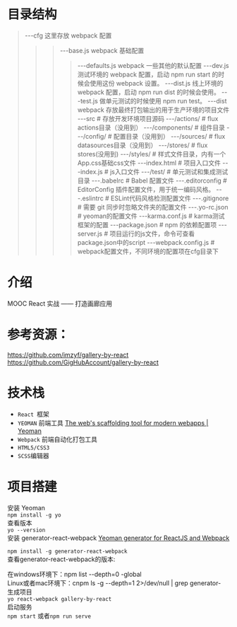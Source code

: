# 目录结构
> ---cfg  这里存放 webpack 配置
> > >---base.js  webpack 基础配置
> > > >---defaults.js  webpack 一些其他的默认配置
> > >---dev.js       测试环境的 webpack 配置，启动 npm run start 的时候会使用这份 webpack 设置。
> > >---dist.js      线上环境的 webpack 配置，启动 npm run dist 的时候会使用。
> > >---test.js      做单元测试的时候使用 npm run test。
> ---dist           webpack 存放最终打包输出的用于生产环境的项目文件
> ---src                       # 存放开发环境项目源码
> >---/actions/               # flux actions目录（没用到）
> >---/components/            # 组件目录
> >---/config/                # 配置目录（没用到）
> >---/sources/               # flux datasources目录（没用到）
> >---/stores/                # flux stores(没用到)
> >---/styles/                # 样式文件目录，内有一个App.css基础css文件
> >---index.html              # 项目入口文件
> >---index.js                # js入口文件
> ---/test/                    # 单元测试和集成测试目录
> ---.babelrc                  # Babel 配置文件
> ---.editorconfig             # EditorConfig 插件配置文件，用于统一编码风格。
> ---.eslintrc                 # ESLint代码风格检测配置文件
> ---.gitignore                # 需要 git 同步时忽略文件夹的配置文件
> ---.yo-rc.json               # yeoman的配置文件
> ---karma.conf.js             # karma测试框架的配置
> ---package.json              # npm 的依赖配置项
> ---server.js                 # 项目运行的js文件，命令可查看package.json中的script
> ---webpack.config.js         # webpack配置文件，不同环境的配置项在cfg目录下
# 介绍
MOOC React 实战 —— 打造画廊应用 <br>
# 参考资源：
https://github.com/imzyf/gallery-by-react <br>
https://github.com/GigHubAccount/gallery-by-react
# 技术栈
* `React `框架
* `YEOMAN` 前端工具   [The web's scaffolding tool for modern webapps | Yeoman]( http://yeoman.io/)
* `Webpack` 前端自动化打包工具
* `HTML5/CSS3`
* `SCSS`编辑器
# 项目搭建
安装 Yeoman <br>
	`npm install -g yo` <br>
查看版本 <br>
`yo --version` <br>
安装 generator-react-webpack [Yeoman generator for ReactJS and Webpack](https://github.com/react-webpack-generators/generator-react-webpack)<br>

`npm install -g generator-react-webpack` <br>
查看generator-react-webpack的版本: <br>

在windows环境下：npm list --depth=0 -global <br>
Linux或者mac环境下：cnpm ls -g --depth=1 2>/dev/null | grep generator- <br>
生成项目 <br>
`yo react-webpack gallery-by-react` <br>
启动服务 <br>
`npm start` 或者`npm run serve` <br>




